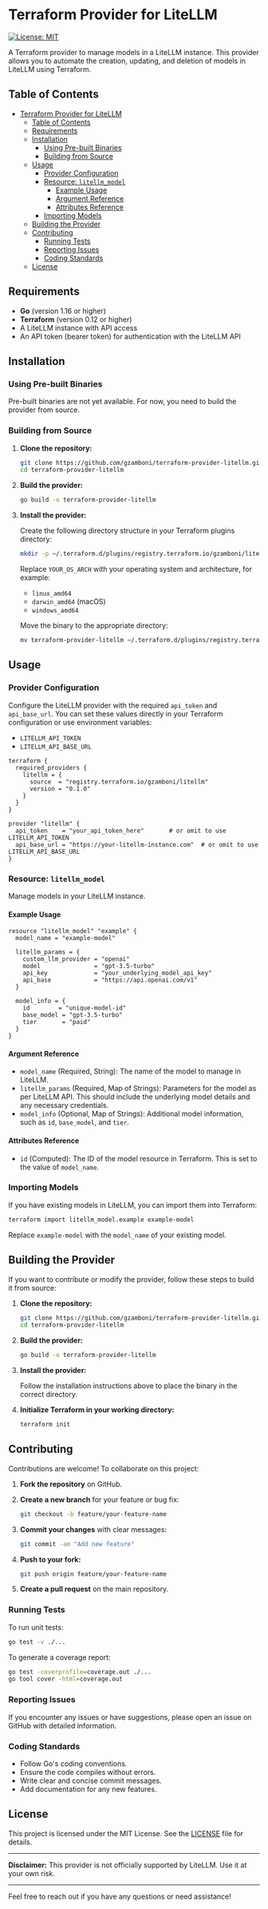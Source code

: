 # Terraform Provider for LiteLLM

[![License: MIT](https://img.shields.io/badge/License-MIT-yellow.svg)](https://opensource.org/licenses/MIT)

A Terraform provider to manage models in a LiteLLM instance. This provider allows you to automate the creation, updating, and deletion of models in LiteLLM using Terraform.

## Table of Contents

- [Terraform Provider for LiteLLM](#terraform-provider-for-litellm)
  - [Table of Contents](#table-of-contents)
  - [Requirements](#requirements)
  - [Installation](#installation)
    - [Using Pre-built Binaries](#using-pre-built-binaries)
    - [Building from Source](#building-from-source)
  - [Usage](#usage)
    - [Provider Configuration](#provider-configuration)
    - [Resource: `litellm_model`](#resource-litellm_model)
      - [Example Usage](#example-usage)
      - [Argument Reference](#argument-reference)
      - [Attributes Reference](#attributes-reference)
    - [Importing Models](#importing-models)
  - [Building the Provider](#building-the-provider)
  - [Contributing](#contributing)
    - [Running Tests](#running-tests)
    - [Reporting Issues](#reporting-issues)
    - [Coding Standards](#coding-standards)
  - [License](#license)

## Requirements

- **Go** (version 1.16 or higher)
- **Terraform** (version 0.12 or higher)
- A LiteLLM instance with API access
- An API token (bearer token) for authentication with the LiteLLM API

## Installation

### Using Pre-built Binaries

Pre-built binaries are not yet available. For now, you need to build the provider from source.

### Building from Source

1. **Clone the repository:**

   ```bash
   git clone https://github.com/gzamboni/terraform-provider-litellm.git
   cd terraform-provider-litellm
   ```

2. **Build the provider:**

   ```bash
   go build -o terraform-provider-litellm
   ```

3. **Install the provider:**

   Create the following directory structure in your Terraform plugins directory:

   ```bash
   mkdir -p ~/.terraform.d/plugins/registry.terraform.io/gzamboni/litellm/0.1.0/YOUR_OS_ARCH
   ```

   Replace `YOUR_OS_ARCH` with your operating system and architecture, for example:

   - `linux_amd64`
   - `darwin_amd64` (macOS)
   - `windows_amd64`

   Move the binary to the appropriate directory:

   ```bash
   mv terraform-provider-litellm ~/.terraform.d/plugins/registry.terraform.io/gzamboni/litellm/0.1.0/YOUR_OS_ARCH/
   ```

## Usage

### Provider Configuration

Configure the LiteLLM provider with the required `api_token` and `api_base_url`. You can set these values directly in your Terraform configuration or use environment variables:

- `LITELLM_API_TOKEN`
- `LITELLM_API_BASE_URL`

```hcl
terraform {
  required_providers {
    litellm = {
      source  = "registry.terraform.io/gzamboni/litellm"
      version = "0.1.0"
    }
  }
}

provider "litellm" {
  api_token    = "your_api_token_here"       # or omit to use LITELLM_API_TOKEN
  api_base_url = "https://your-litellm-instance.com"  # or omit to use LITELLM_API_BASE_URL
}
```

### Resource: `litellm_model`

Manage models in your LiteLLM instance.

#### Example Usage

```hcl
resource "litellm_model" "example" {
  model_name = "example-model"

  litellm_params = {
    custom_llm_provider = "openai"
    model               = "gpt-3.5-turbo"
    api_key             = "your_underlying_model_api_key"
    api_base            = "https://api.openai.com/v1"
  }

  model_info = {
    id        = "unique-model-id"
    base_model = "gpt-3.5-turbo"
    tier       = "paid"
  }
}
```

#### Argument Reference

- `model_name` (Required, String): The name of the model to manage in LiteLLM.
- `litellm_params` (Required, Map of Strings): Parameters for the model as per LiteLLM API. This should include the underlying model details and any necessary credentials.
- `model_info` (Optional, Map of Strings): Additional model information, such as `id`, `base_model`, and `tier`.

#### Attributes Reference

- `id` (Computed): The ID of the model resource in Terraform. This is set to the value of `model_name`.

### Importing Models

If you have existing models in LiteLLM, you can import them into Terraform:

```bash
terraform import litellm_model.example example-model
```

Replace `example-model` with the `model_name` of your existing model.

## Building the Provider

If you want to contribute or modify the provider, follow these steps to build it from source:

1. **Clone the repository:**

   ```bash
   git clone https://github.com/gzamboni/terraform-provider-litellm.git
   cd terraform-provider-litellm
   ```

2. **Build the provider:**

   ```bash
   go build -o terraform-provider-litellm
   ```

3. **Install the provider:**

   Follow the installation instructions above to place the binary in the correct directory.

4. **Initialize Terraform in your working directory:**

   ```bash
   terraform init
   ```

## Contributing

Contributions are welcome! To collaborate on this project:

1. **Fork the repository** on GitHub.
2. **Create a new branch** for your feature or bug fix:

   ```bash
   git checkout -b feature/your-feature-name
   ```

3. **Commit your changes** with clear messages:

   ```bash
   git commit -am "Add new feature"
   ```

4. **Push to your fork:**

   ```bash
   git push origin feature/your-feature-name
   ```

5. **Create a pull request** on the main repository.

### Running Tests

To run unit tests:

```bash
go test -v ./...
```

To generate a coverage report:

```bash
go test -coverprofile=coverage.out ./...
go tool cover -html=coverage.out
```

### Reporting Issues

If you encounter any issues or have suggestions, please open an issue on GitHub with detailed information.

### Coding Standards

- Follow Go's coding conventions.
- Ensure the code compiles without errors.
- Write clear and concise commit messages.
- Add documentation for any new features.

## License

This project is licensed under the MIT License. See the [LICENSE](LICENSE) file for details.

---

**Disclaimer:** This provider is not officially supported by LiteLLM. Use it at your own risk.

---

Feel free to reach out if you have any questions or need assistance!
